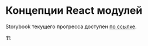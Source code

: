 # Концепции React модулей

Storybook текущего прогресса доступен [по ссылке](https://webkieth.github.io/blanc-ui/vue/).

:building_construction: